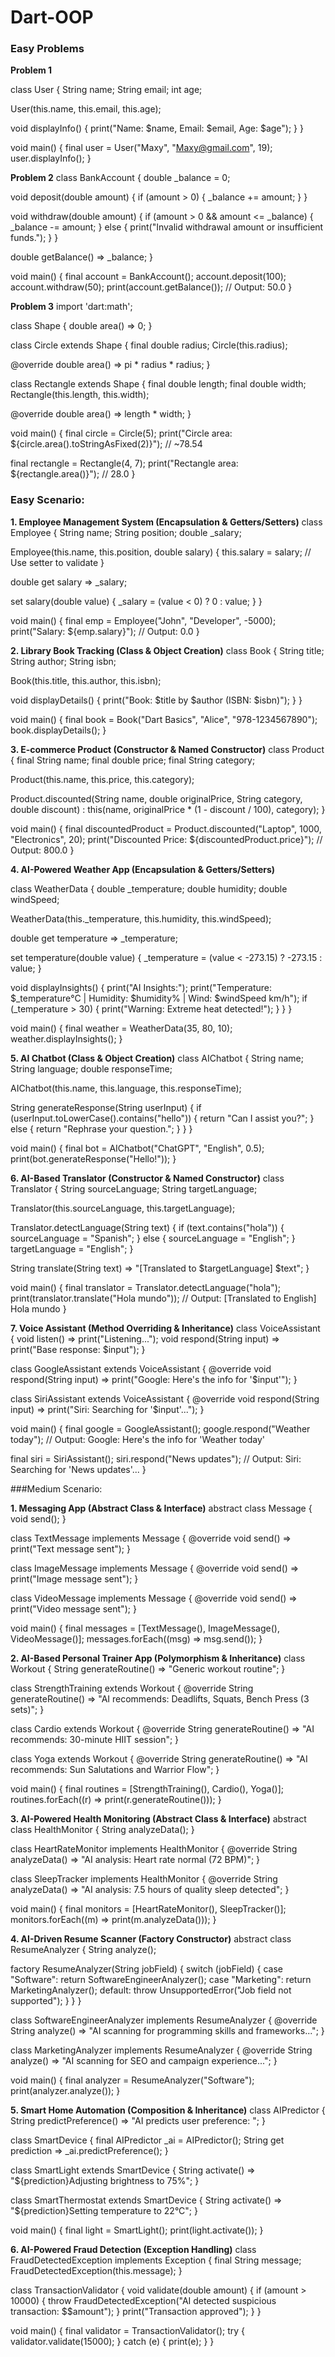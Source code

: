 # Dart-OOP
### Easy Problems

**Problem 1**

class User {
  String name;
  String email;
  int age;

  User(this.name, this.email, this.age);

  void displayInfo() {
    print("Name: $name, Email: $email, Age: $age");
  }
}

void main() {
  final user = User("Maxy", "Maxy@gmail.com", 19);
  user.displayInfo();
}

**Problem 2**
class BankAccount {
  double _balance = 0;

  void deposit(double amount) {
    if (amount > 0) {
      _balance += amount;
    }
  }

  void withdraw(double amount) {
    if (amount > 0 && amount <= _balance) {
      _balance -= amount;
    } else {
      print("Invalid withdrawal amount or insufficient funds.");
    }
  }

  double getBalance() => _balance;
}

void main() {
  final account = BankAccount();
  account.deposit(100);
  account.withdraw(50);
  print(account.getBalance()); // Output: 50.0
}

**Problem 3**
import 'dart:math';

class Shape {
  double area() => 0;
}

class Circle extends Shape {
  final double radius;
  Circle(this.radius);

  @override
  double area() => pi * radius * radius;
}

class Rectangle extends Shape {
  final double length;
  final double width;
  Rectangle(this.length, this.width);

  @override
  double area() => length * width;
}

void main() {
  final circle = Circle(5);
  print("Circle area: ${circle.area().toStringAsFixed(2)}"); // ~78.54

  final rectangle = Rectangle(4, 7);
  print("Rectangle area: ${rectangle.area()}"); // 28.0
}

### Easy Scenario:

**1. Employee Management System (Encapsulation & Getters/Setters)**
class Employee {
  String name;
  String position;
  double _salary;

  Employee(this.name, this.position, double salary) {
    this.salary = salary; // Use setter to validate
  }

  double get salary => _salary;

  set salary(double value) {
    _salary = (value < 0) ? 0 : value;
  }
}

void main() {
  final emp = Employee("John", "Developer", -5000);
  print("Salary: ${emp.salary}"); // Output: 0.0
}

**2. Library Book Tracking (Class & Object Creation)**
class Book {
  String title;
  String author;
  String isbn;

  Book(this.title, this.author, this.isbn);

  void displayDetails() {
    print("Book: $title by $author (ISBN: $isbn)");
  }
}

void main() {
  final book = Book("Dart Basics", "Alice", "978-1234567890");
  book.displayDetails();
}

**3. E-commerce Product (Constructor & Named Constructor)**
class Product {
  final String name;
  final double price;
  final String category;

  Product(this.name, this.price, this.category);

  Product.discounted(String name, double originalPrice, String category, double discount)
      : this(name, originalPrice * (1 - discount / 100), category);
}

void main() {
  final discountedProduct = Product.discounted("Laptop", 1000, "Electronics", 20);
  print("Discounted Price: ${discountedProduct.price}"); // Output: 800.0
}


**4. AI-Powered Weather App (Encapsulation & Getters/Setters)**

class WeatherData {
  double _temperature;
  double humidity;
  double windSpeed;

  WeatherData(this._temperature, this.humidity, this.windSpeed);

  double get temperature => _temperature;

  set temperature(double value) {
    _temperature = (value < -273.15) ? -273.15 : value;
  }

  void displayInsights() {
    print("AI Insights:");
    print("Temperature: $_temperature°C | Humidity: $humidity% | Wind: $windSpeed km/h");
    if (_temperature > 30) {
      print("Warning: Extreme heat detected!");
    }
  }
}

void main() {
  final weather = WeatherData(35, 80, 10);
  weather.displayInsights();
}

**5. AI Chatbot (Class & Object Creation)**
class AIChatbot {
  String name;
  String language;
  double responseTime;

  AIChatbot(this.name, this.language, this.responseTime);

  String generateResponse(String userInput) {
    if (userInput.toLowerCase().contains("hello")) {
      return "Can I assist you?";
    } else {
      return "Rephrase your question.";
    }
  }
}

void main() {
  final bot = AIChatbot("ChatGPT", "English", 0.5);
  print(bot.generateResponse("Hello!"));
}

**6. AI-Based Translator (Constructor & Named Constructor)**
class Translator {
  String sourceLanguage;
  String targetLanguage;

  Translator(this.sourceLanguage, this.targetLanguage);

  Translator.detectLanguage(String text) {
    if (text.contains("hola")) {
      sourceLanguage = "Spanish";
    } else {
      sourceLanguage = "English";
    }
    targetLanguage = "English";
  }

  String translate(String text) => "[Translated to $targetLanguage] $text";
}

void main() {
  final translator = Translator.detectLanguage("hola");
  print(translator.translate("Hola mundo")); // Output: [Translated to English] Hola mundo
}

**7. Voice Assistant (Method Overriding & Inheritance)**
class VoiceAssistant {
  void listen() => print("Listening...");
  void respond(String input) => print("Base response: $input");
}

class GoogleAssistant extends VoiceAssistant {
  @override
  void respond(String input) => print("Google: Here's the info for '$input'");
}

class SiriAssistant extends VoiceAssistant {
  @override
  void respond(String input) => print("Siri: Searching for '$input'...");
}

void main() {
  final google = GoogleAssistant();
  google.respond("Weather today"); // Output: Google: Here's the info for 'Weather today'

  final siri = SiriAssistant();
  siri.respond("News updates"); // Output: Siri: Searching for 'News updates'...
}

###Medium Scenario:

**1. Messaging App (Abstract Class & Interface)**
abstract class Message {
  void send();
}

class TextMessage implements Message {
  @override
  void send() => print("Text message sent");
}

class ImageMessage implements Message {
  @override
  void send() => print("Image message sent");
}

class VideoMessage implements Message {
  @override
  void send() => print("Video message sent");
}

void main() {
  final messages = [TextMessage(), ImageMessage(), VideoMessage()];
  messages.forEach((msg) => msg.send());
}

**2. AI-Based Personal Trainer App (Polymorphism & Inheritance)**
class Workout {
  String generateRoutine() => "Generic workout routine";
}

class StrengthTraining extends Workout {
  @override
  String generateRoutine() => "AI recommends: Deadlifts, Squats, Bench Press (3 sets)";
}

class Cardio extends Workout {
  @override
  String generateRoutine() => "AI recommends: 30-minute HIIT session";
}

class Yoga extends Workout {
  @override
  String generateRoutine() => "AI recommends: Sun Salutations and Warrior Flow";
}

void main() {
  final routines = [StrengthTraining(), Cardio(), Yoga()];
  routines.forEach((r) => print(r.generateRoutine()));
}

**3. AI-Powered Health Monitoring (Abstract Class & Interface)**
abstract class HealthMonitor {
  String analyzeData();
}

class HeartRateMonitor implements HealthMonitor {
  @override
  String analyzeData() => "AI analysis: Heart rate normal (72 BPM)";
}

class SleepTracker implements HealthMonitor {
  @override
  String analyzeData() => "AI analysis: 7.5 hours of quality sleep detected";
}

void main() {
  final monitors = [HeartRateMonitor(), SleepTracker()];
  monitors.forEach((m) => print(m.analyzeData()));
}

**4. AI-Driven Resume Scanner (Factory Constructor)**
abstract class ResumeAnalyzer {
  String analyze();

  factory ResumeAnalyzer(String jobField) {
    switch (jobField) {
      case "Software":
        return SoftwareEngineerAnalyzer();
      case "Marketing":
        return MarketingAnalyzer();
      default:
        throw UnsupportedError("Job field not supported");
    }
  }
}

class SoftwareEngineerAnalyzer implements ResumeAnalyzer {
  @override
  String analyze() => "AI scanning for programming skills and frameworks...";
}

class MarketingAnalyzer implements ResumeAnalyzer {
  @override
  String analyze() => "AI scanning for SEO and campaign experience...";
}

void main() {
  final analyzer = ResumeAnalyzer("Software");
  print(analyzer.analyze());
}

**5. Smart Home Automation (Composition & Inheritance)**
class AIPredictor {
  String predictPreference() => "AI predicts user preference: ";
}

class SmartDevice {
  final AIPredictor _ai = AIPredictor();
  String get prediction => _ai.predictPreference();
}

class SmartLight extends SmartDevice {
  String activate() => "${prediction}Adjusting brightness to 75%";
}

class SmartThermostat extends SmartDevice {
  String activate() => "${prediction}Setting temperature to 22°C";
}

void main() {
  final light = SmartLight();
  print(light.activate());
}

**6. AI-Powered Fraud Detection (Exception Handling)**
class FraudDetectedException implements Exception {
  final String message;
  FraudDetectedException(this.message);
}

class TransactionValidator {
  void validate(double amount) {
    if (amount > 10000) {
      throw FraudDetectedException("AI detected suspicious transaction: \$$amount");
    }
    print("Transaction approved");
  }
}

void main() {
  final validator = TransactionValidator();
  try {
    validator.validate(15000);
  } catch (e) {
    print(e);
  }
}
